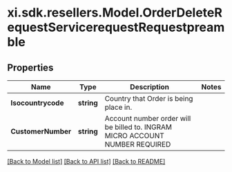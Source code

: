 # xi.sdk.resellers.Model.OrderDeleteRequestServicerequestRequestpreamble

## Properties

Name | Type | Description | Notes
------------ | ------------- | ------------- | -------------
**Isocountrycode** | **string** | Country that Order is being place in. | 
**CustomerNumber** | **string** | Account number order will be billed to. INGRAM MICRO ACCOUNT NUMBER REQUIRED | 

[[Back to Model list]](../README.md#documentation-for-models) [[Back to API list]](../README.md#documentation-for-api-endpoints) [[Back to README]](../README.md)

